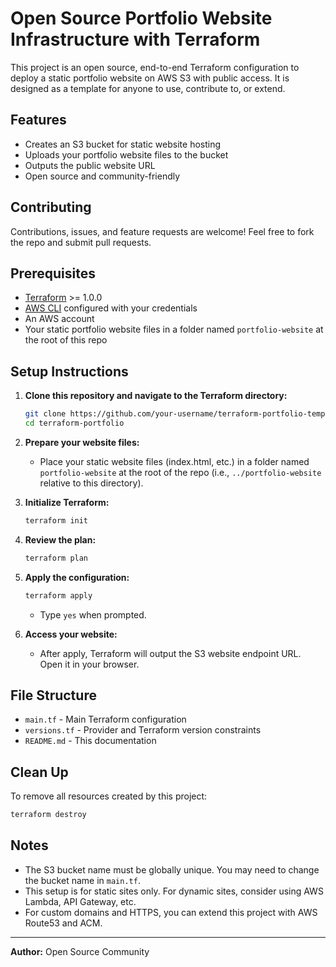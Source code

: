 # Open Source Portfolio Website Infrastructure with Terraform

This project is an open source, end-to-end Terraform configuration to deploy a static portfolio website on AWS S3 with public access. It is designed as a template for anyone to use, contribute to, or extend.

## Features
- Creates an S3 bucket for static website hosting
- Uploads your portfolio website files to the bucket
- Outputs the public website URL
- Open source and community-friendly

## Contributing
Contributions, issues, and feature requests are welcome! Feel free to fork the repo and submit pull requests.

## Prerequisites
- [Terraform](https://www.terraform.io/downloads.html) >= 1.0.0
- [AWS CLI](https://aws.amazon.com/cli/) configured with your credentials
- An AWS account
- Your static portfolio website files in a folder named `portfolio-website` at the root of this repo

## Setup Instructions

1. **Clone this repository and navigate to the Terraform directory:**
   ```bash
   git clone https://github.com/your-username/terraform-portfolio-template.git
   cd terraform-portfolio
   ```

2. **Prepare your website files:**
   - Place your static website files (index.html, etc.) in a folder named `portfolio-website` at the root of the repo (i.e., `../portfolio-website` relative to this directory).

3. **Initialize Terraform:**
   ```bash
   terraform init
   ```

4. **Review the plan:**
   ```bash
   terraform plan
   ```

5. **Apply the configuration:**
   ```bash
   terraform apply
   ```
   - Type `yes` when prompted.

6. **Access your website:**
   - After apply, Terraform will output the S3 website endpoint URL. Open it in your browser.

## File Structure

- `main.tf` - Main Terraform configuration
- `versions.tf` - Provider and Terraform version constraints
- `README.md` - This documentation

## Clean Up
To remove all resources created by this project:
```bash
terraform destroy
```

## Notes
- The S3 bucket name must be globally unique. You may need to change the bucket name in `main.tf`.
- This setup is for static sites only. For dynamic sites, consider using AWS Lambda, API Gateway, etc.
- For custom domains and HTTPS, you can extend this project with AWS Route53 and ACM.

---

**Author:** Open Source Community
